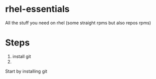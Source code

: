 rhel-essentials
===============

All the stuff you need on rhel (some straight rpms but also repos rpms)


Steps
====
1. install git
2. 
Start by installing git
